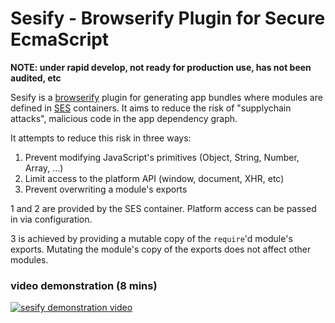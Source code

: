 # Sesify - Browserify Plugin for Secure EcmaScript

**NOTE: under rapid develop, not ready for production use, has not been audited, etc**

Sesify is a [browserify][BrowserifyGithub] plugin for generating app bundles where modules are defined in [SES][SesGithub] containers. It aims to reduce the risk of "supplychain attacks", malicious code in the app dependency graph.

It attempts to reduce this risk in three ways:
  1. Prevent modifying JavaScript's primitives (Object, String, Number, Array, ...)
  2. Limit access to the platform API (window, document, XHR, etc)
  3. Prevent overwriting a module's exports

1 and 2 are provided by the SES container. Platform access can be passed in via configuration.

3 is achieved by providing a mutable copy of the `require`'d module's exports. Mutating the module's copy of the exports does not affect other modules.


[BrowserifyGithub]: https://github.com/browserify/browserify
[SesGithub]: https://github.com/agoric/SES

### video demonstration (8 mins)

[![sesify demonstration video](https://img.youtube.com/vi/S2_rjQ-_Nnw/0.jpg)](https://www.youtube.com/watch?v=S2_rjQ-_Nnw)

